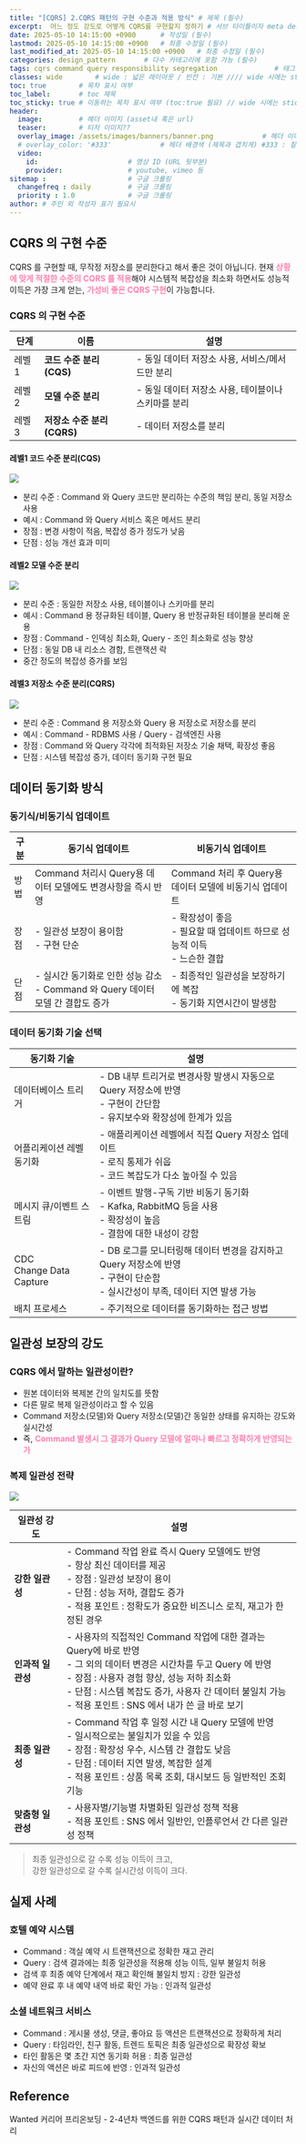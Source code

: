 ```yaml
---
title: "[CQRS] 2.CQRS 패턴의 구현 수준과 적용 방식" # 제목 (필수)
excerpt:  어느 정도 강도로 어떻게 CQRS를 구현할지 정하기 # 서브 타이틀이자 meta description (필수)
date: 2025-05-10 14:15:00 +0900      # 작성일 (필수)
lastmod: 2025-05-10 14:15:00 +0900   # 최종 수정일 (필수)
last_modified_at: 2025-05-10 14:15:00 +0900   # 최종 수정일 (필수)
categories: design_pattern       # 다수 카테고리에 포함 가능 (필수)
tags: cqrs command query responsibility segregation              # 태그 복수개 가능 (필수)
classes: wide        # wide : 넓은 레이아웃 / 빈칸 : 기본 //// wide 시에는 sticky toc 불가
toc: true        # 목차 표시 여부
toc_label:       # toc 제목
toc_sticky: true # 이동하는 목차 표시 여부 (toc:true 필요) // wide 시에는 sticky toc 불가
header: 
  image:         # 헤더 이미지 (asset내 혹은 url)
  teaser:        # 티저 이미지??
  overlay_image: /assets/images/banners/banner.png            # 헤더 이미지 (제목과 겹치게)
  # overlay_color: '#333'            # 헤더 배경색 (제목과 겹치게) #333 : 짙은 회색 (필수)
  video:
    id:                      # 영상 ID (URL 뒷부분)
    provider:                # youtube, vimeo 등
sitemap :                    # 구글 크롤링
  changefreq : daily         # 구글 크롤링
  priority : 1.0             # 구글 크롤링
author: # 주인 외 작성자 표기 필요시
---
```

<!--postNo: 20250510_002-->

## CQRS 의 구현 수준  

CQRS 를 구현할 때, 무작정 저장소를 분리한다고 해서 좋은 것이 아닙니다. 현재 <b><font color="FF82B2">상황에 맞게 적절한 수준의 CQRS 를 적용</font></b>해야 시스템적 복잡성을 최소화 하면서도 성능적 이득은 가장 크게 얻는, <b><font color="FF82B2">가성비 좋은 CQRS 구현</font></b>이 가능합니다.  

### CQRS 의 구현 수준  

|단계|이름|설명|
|---|---|---|
|레벨 1|**코드 수준 분리 (CQS)**|- 동일 데이터 저장소 사용, 서비스/메서드만 분리|
|레벨 2|**모델 수준 분리**|- 동일 데이터 저장소 사용, 테이블이나 스키마를 분리|
|레벨 3|**저장소 수준 분리 (CQRS)**|- 데이터 저장소를 분리|

#### 레벨1 코드 수준 분리(CQS)  

![](/assets/images/20250510_002_001.png)  

- 분리 수준 : Command 와 Query 코드만 분리하는 수준의 책임 분리, 동일 저장소 사용  
- 예시 : Command 와 Query 서비스 혹은 메서드 분리  
- 장점 : 변경 사항이 적음, 복잡성 증가 정도가 낮음  
- 단점 : 성능 개선 효과 미미  

#### 레벨2 모델 수준 분리  

![](/assets/images/20250510_002_002.png)  

- 분리 수준 : 동일한 저장소 사용, 테이블이나 스키마를 분리  
- 예시 : Command 용 정규화된 테이블, Query 용 반정규화된 테이블을 분리해 운용  
- 장점 : Command - 인덱싱 최소화, Query - 조인 최소화로 성능 향상  
- 단점 : 동일 DB 내 리소스 경함, 트랜잭션 락  
- 중간 정도의 복잡성 증가를 보임  

#### 레벨3 저장소 수준 분리(CQRS)  

![](/assets/images/20250510_002_003.png)  

- 분리 수준 : Command 용 저장소와 Query 용 저장소로 저장소를 분리  
- 예시 : Command - RDBMS 사용 / Query - 검색엔진 사용  
- 장점 : Command 와 Query 각각에 최적화된 저장소 기술 채택, 확장성 좋음  
- 단점 : 시스템 복잡성 증가, 데이터 동기화 구현 필요  


## 데이터 동기화 방식  

### 동기식/비동기식 업데이트  

|구분|동기식 업데이트|비동기식 업데이트|
|---|---|---|
|방법|Command 처리시 Query용 데이터 모델에도 변경사항을 즉시 반영|Command 처리 후 Query용 데이터 모델에 비동기식 업데이트|
|장점|- 일관성 보장이 용이함<br>- 구현 단순|- 확장성이 좋음<br>- 필요할 때 업데이트 하므로 성능적 이득<br>- 느슨한 결합|
|단점|- 실시간 동기화로 인한 성능 감소<br>- Command 와 Query 데이터 모델 간 결합도 증가|- 최종적인 일관성을 보장하기에 복잡<br>- 동기화 지연시간이 발생함|

### 데이터 동기화 기술 선택  

|동기화 기술|설명|
|---|---|
|데이터베이스 트리거|- DB 내부 트리거로 변경사항 발생시 자동으로 Query 저장소에 반영<br>- 구현이 간단함<br>- 유지보수와 확장성에 한계가 있음|
|어플리케이션 레벨 동기화|- 애플리케이션 레벨에서 직접 Query 저장소 업데이트<br>- 로직 통제가 쉬웁<br>- 코드 복잡도가 다소 높아질 수 있음|
|메시지 큐/이벤트 스트림|- 이벤트 발행-구독 기반 비동기 동기화<br>- Kafka, RabbitMQ 등을 사용<br>- 확장성이 높음<br>- 결함에 대한 내성이 강함|
|CDC<br>Change Data Capture|- DB 로그를 모니터링해 데이터 변경을 감지하고 Query 저장소에 반영<br>- 구현이 단순함<br>- 실시간성이 부족, 데이터 지연 발생 가능|
|배치 프로세스|- 주기적으로 데이터를 동기화하는 접근 방법|


## 일관성 보장의 강도  

### CQRS 에서 말하는 일관성이란?  

- 원본 데이터와 복제본 간의 일치도를 뜻함  
- 다른 말로 복제 일관성이라고 할 수 있음  
- Command 저장소(모델)와 Query 저장소(모델)간 동일한 상태를 유지하는 강도와 실시간성  
- 즉, <b><font color="FF82B2">Command 발생시 그 결과가 Query 모델에 얼마나 빠르고 정확하게 반영되는가</font></b>  


### 복제 일관성 전략  

![](/assets/images/20250510_002_004.png)  

|일관성 강도|설명|
|---|---|
|**강한 일관성**|- Command 작업 완료 즉시 Query 모델에도 반영<br>- 항상 최신 데이터를 제공<br>- 장점 : 일관성 보장이 용이<br>- 단점 : 성능 저하, 결합도 증가<br>- 적용 포인트 : 정확도가 중요한 비즈니스 로직, 재고가 한정된 경우|
|**인과적 일관성**|- 사용자의 직접적인 Command 작업에 대한 결과는 Query에 바로 반영<br>- 그 외의 데이터 변경은 시간차를 두고 Query 에 반영<br>- 장점 : 사용자 경험 향상, 성능 저하 최소화<br>- 단점 : 시스템 복잡도 증가, 사용자 간 데이터 불일치 가능<br>- 적용 포인트 : SNS 에서 내가 쓴 글 바로 보기|
|**최종 일관성**|- Command 작업 후 일정 시간 내 Query 모델에 반영<br>- 일시적으로는 불일치가 있을 수 있음<br>- 장점 : 확장성 우수, 시스템 간 결합도 낮음<br>- 단점 : 데이터 지연 발생, 복잡한 설계<br>- 적용 포인트 : 상품 목록 조회, 대시보드 등 일반적인 조회 기능|
|**맞춤형 일관성**|- 사용자별/기능별 차별화된 일관성 정책 적용<br>- 적용 포인트 : SNS 에서 일반인, 인플루언서 간 다른 일관성 정책|

> 최종 일관성으로 갈 수록 성능 이득이 크고,  
> 강한 일관성으로 갈 수록 실시간성 이득이 크다.  

## 실제 사례  

### 호텔 예약 시스템  

- Command : 객실 예약 시 트랜잭션으로 정확한 재고 관리  
- Query : 검색 결과에는 최종 일관성을 적용해 성능 이득, 일부 불일치 허용  
- 검색 후 최종 예약 단계에서 재고 확인해 불일치 방지 : 강한 일관성  
- 예약 완료 후 내 예약 내역 바로 확인 가능 : 인과적 일관성  

### 소셜 네트워크 서비스  

- Command : 게시물 생성, 댓글, 좋아요 등 액션은 트랜잭션으로 정확하게 처리  
- Query : 타임라인, 친구 활동, 트렌드 토픽은 최종 일관성으로 확장성 확보  
- 타인 활동은 몇 초간 지연 동기화 허용 : 최종 일관성  
- 자신의 액션은 바로 피드에 반영 : 인과적 일관성  

## Reference  

Wanted 커리어 프리온보딩 - 2-4년차 백엔드를 위한 CQRS 패턴과 실시간 데이터 처리  
